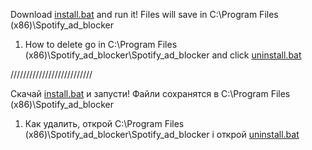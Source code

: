 Download [install.bat](https://github.com/Jevelin4k/Spotify_add_blocker/blob/main/install.bat) and run it!
Files will save in C:\Program Files (x86)\Spotify_ad_blocker

1. How to delete go in C:\Program Files (x86)\Spotify_ad_blocker\Spotify_ad_blocker and click [uninstall.bat](https://github.com/Jevelin4k/Spotify_ad_blocker/blob/main/uninstall.bat)

//////////////////////////

Скачай [install.bat](https://github.com/Jevelin4k/Spotify_add_blocker/blob/main/install.bat) и запусти!
Файли сохранятся в C:\Program Files (x86)\Spotify_ad_blocker

1. Как удалить, открой C:\Program Files (x86)\Spotify_ad_blocker\Spotify_ad_blocker і открой [uninstall.bat](https://github.com/Jevelin4k/Spotify_ad_blocker/blob/main/uninstall.bat)
